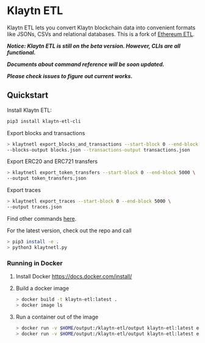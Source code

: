# Klaytn ETL

Klaytn ETL lets you convert Klaytn blockchain data into convenient formats like JSONs, CSVs and relational databases.
This is a fork of [Ethereum ETL](https://github.com/blockchain-etl/ethereum-etl).

***Notice: Klaytn ETL is still on the beta version. However, CLIs are all functional.***

***Documents about command reference will be soon updated.***

***Please check issues to figure out current works.***

## Quickstart
Install Klaytn ETL:

```bash
pip3 install klaytn-etl-cli
```

Export blocks and transactions

```bash
> klaytnetl export_blocks_and_transactions --start-block 0 --end-block 5000 \
--blocks-output blocks.json --transactions-output transactions.json
```

Export ERC20 and ERC721 transfers

```bash
> klaytnetl export_token_transfers --start-block 0 --end-block 5000 \
--output token_transfers.json
```

Export traces

```bash
> klaytnetl export_traces --start-block 0 --end-block 5000 \
--output traces.json
```

Find other commands [here](klaytnetl/cli/__init__.py).

For the latest version, check out the repo and call 
```bash
> pip3 install -e . 
> python3 klaytnetl.py
```

### Running in Docker

1. Install Docker https://docs.docker.com/install/

2. Build a docker image
    ```bash
    > docker build -t klaytn-etl:latest .
    > docker image ls
    ```

3. Run a container out of the image
    ```bash
    > docker run -v $HOME/output:/klaytn-etl/output klaytn-etl:latest export_all -s 0 -e 5499999 -b 100000
    > docker run -v $HOME/output:/klaytn-etl/output klaytn-etl:latest export_all -s 2018-01-01 -e 2018-01-01
    ```
